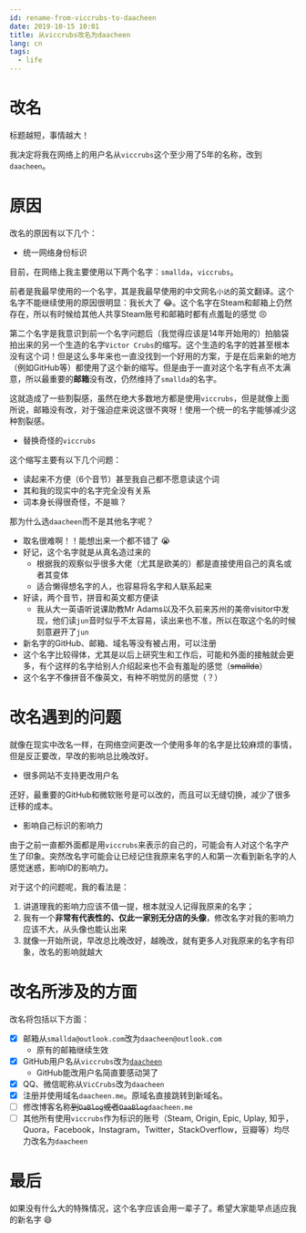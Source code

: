```yaml
---
id: rename-from-viccrubs-to-daacheen
date: 2019-10-15 10:01
title: 从viccrubs改名为daacheen
lang: cn
tags:
  - life
---
```


# 改名

标题越短，事情越大！

我决定将我在网络上的用户名从`viccrubs`这个至少用了5年的名称，改到`daacheen`。

# 原因

改名的原因有以下几个：

- 统一网络身份标识

目前，在网络上我主要使用以下两个名字：`smallda`，`viccrubs`。

前者是我最早使用的一个名字，其是我最早使用的中文网名`小达`的英文翻译。这个名字不能继续使用的原因很明显：我长大了 :joy:。这个名字在Steam和邮箱上仍然存在，所以有时候给其他人共享Steam账号和邮箱时都有点羞耻的感觉 :persevere:

第二个名字是我意识到前一个名字问题后（我觉得应该是14年开始用的）拍脑袋拍出来的另一个生造的名字`Victor Crubs`的缩写。这个生造的名字的姓甚至根本没有这个词！但是这么多年来也一直没找到一个好用的方案，于是在后来新的地方（例如GitHub等）都使用了这个新的缩写。但是由于一直对这个名字有点不太满意，所以最重要的**邮箱**没有改，仍然维持了`smallda`的名字。

这就造成了一些割裂感，虽然在绝大多数地方都是使用`viccrubs`，但是就像上面所说，邮箱没有改，对于强迫症来说这很不爽呀！使用一个统一的名字能够减少这种割裂感。

- 替换奇怪的`viccrubs`

这个缩写主要有以下几个问题：

- 读起来不方便（6个音节）甚至我自己都不愿意读这个词
- 其和我的现实中的名字完全没有关系
- 词本身长得很奇怪，不是嘛？

那为什么选`daacheen`而不是其他名字呢？

- 取名很难啊！！能想出来一个都不错了 :sob:
- 好记，这个名字就是从真名造过来的
    - 根据我的观察似乎很多大佬（尤其是欧美的）都是直接使用自己的真名或者其变体
    - 适合懒得想名字的人，也容易将名字和人联系起来
- 好读，两个音节，拼音和英文都方便读
    - 我从大一英语听说课助教Mr Adams以及不久前来苏州的美帝visitor中发现，他们读`jun`音时似乎不太容易，读出来也不准，所以在取这个名的时候刻意避开了`jun`
- 新名字的GitHub、邮箱、域名等没有被占用，可以注册
- 这个名字比较得体，尤其是以后上研究生和工作后，可能和外面的接触就会更多，有个这样的名字给别人介绍起来也不会有羞耻的感觉（~~smallda~~）
- 这个名字不像拼音不像英文，有种不明觉厉的感觉（？）

# 改名遇到的问题

就像在现实中改名一样，在网络空间更改一个使用多年的名字是比较麻烦的事情，但是反正要改，早改的影响总比晚改好。

- 很多网站不支持更改用户名

还好，最重要的GitHub和微软账号是可以改的，而且可以无缝切换，减少了很多迁移的成本。

- 影响自己标识的影响力

由于之前一直都外面都是用`viccrubs`来表示的自己的，可能会有人对这个名字产生了印象。突然改名字可能会让已经记住我原来名字的人和第一次看到新名字的人感觉迷惑，影响ID的影响力。

对于这个的问题呢，我的看法是：

1. 讲道理我的影响力应该不值一提，根本就没人记得我原来的名字；
2. 我有一个**非常有代表性的、仅此一家别无分店的头像**，修改名字对我的影响力应该不大，从头像也能认出来
3. 就像一开始所说，早改总比晚改好，越晚改，就有更多人对我原来的名字有印象，改名的影响就越大

# 改名所涉及的方面

改名将包括以下方面：

- [x] 邮箱从`smallda@outlook.com`改为`daacheen@outlook.com`
    - 原有的邮箱继续生效
- [x] GitHub用户名从`viccrubs`改为[`daacheen`](https://github.com/daacheen)
    - GitHub能改用户名简直要感动哭了
- [x] QQ、微信昵称从`VicCrubs`改为`daacheen`
- [x] 注册并使用域名`daacheen.me`。原域名直接跳转到新域名。
- [ ] 修改博客名称~~到`DaBlog`或者`DaaBlog`~~`daacheen.me`
- [ ] 其他所有使用`viccrubs`作为标识的账号（Steam, Origin, Epic, Uplay, 知乎，Quora，Facebook，Instagram，Twitter，StackOverflow，豆瓣等）均尽力改名为`daacheen`

# 最后

如果没有什么大的特殊情况，这个名字应该会用一辈子了。希望大家能早点适应我的新名字 :smile:
